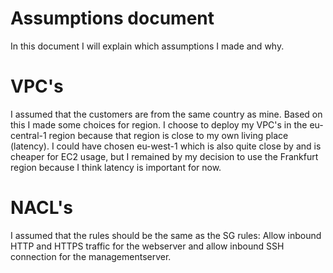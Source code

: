 # Assumptions document

In this document I will explain which assumptions I made and why.

# VPC's

I assumed that the customers are from the same country as mine. Based on this I made some choices for region. 
I choose to deploy my VPC's in the eu-central-1 region because that region is close to my own living place (latency). I could have chosen eu-west-1 which is also quite close by and is cheaper for EC2 usage, but I remained by my decision to use the Frankfurt region because I think latency is important for now. 

# NACL's

I assumed that the rules should be the same as the SG rules: Allow inbound HTTP and HTTPS traffic for the webserver and allow inbound SSH connection for the managementserver. 
 